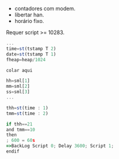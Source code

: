 - contadores com modem.
- libertar han.
- horário fixo.

Requer script >= 10283.

```js
...
time=st(tstamp T 2)
date=st(tstamp T 1)
fheap=heap/1024

colar aqui

hh=sml[1]
mm=sml[2]
ss=sml[3]
...
```

```js
thh=st(time : 1)
tmm=st(time : 2)

if thh==21
and tmm==10
then
; 600 = 60s
=>BackLog Script 0; Delay 3600; Script 1;
endif
```
